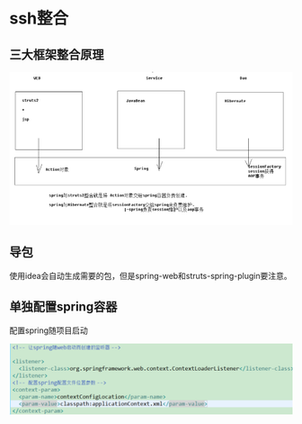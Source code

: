 # ssh整合

## 三大框架整合原理

![](../../../.gitbook/assets/image%20%2828%29.png)

## 导包

使用idea会自动生成需要的包，但是spring-web和struts-spring-plugin要注意。

## 单独配置spring容器

配置spring随项目启动

![](../../../.gitbook/assets/image%20%28155%29.png)



